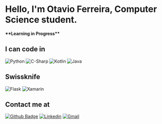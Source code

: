 # Hello, I'm Otavio Ferreira, Computer Science student.

**\*\*Learning in Progress\*\***

## I can code in
![Python](https://img.shields.io/badge/Python-14354C?style=for-the-badge&logo=python&logoColor=white)
![C-Sharp](https://img.shields.io/badge/C%23-239120?style=for-the-badge&logo=c-sharp&logoColor=white)
![Kotlin](https://img.shields.io/badge/Kotlin-0095D5?&style=for-the-badge&logo=kotlin&logoColor=white)
![Java](https://img.shields.io/badge/Java-ED8B00?style=for-the-badge&logo=java&logoColor=white)

## Swissknife
![Flask](https://img.shields.io/badge/Flask-000000?style=for-the-badge&logo=flask&logoColor=white)
![Xamarin](https://img.shields.io/badge/Xamarin-3498DB?style=for-the-badge&logo=xamarin&logoColor=white)

## Contact me at
[![Github Badge](https://img.shields.io/badge/GitHub-100000?style=for-the-badge&logo=github&logoColor=white)](https://github.com/otavio-f)
[![Linkedin](https://img.shields.io/badge/LinkedIn-0077B5?style=for-the-badge&logo=linkedin&logoColor=whit)](https://www.linkedin.com/in/otavio-ferreira-480aa3191)
[![Gmail](https://img.shields.io/badge/Gmail-D14836?style=for-the-badge&logo=gmail&logoColor=white)](mailto:otavioferreira671@gmail.com)

<!--
**otavio-f/otavio-f** is a ✨ _special_ ✨ repository because its `README.md` (this file) appears on your GitHub profile.

Here are some ideas to get you started:

- 🔭 I’m currently working on ...
- 🌱 I’m currently learning ...
- 👯 I’m looking to collaborate on ...
- 🤔 I’m looking for help with ...
- 💬 Ask me about ...
- 📫 How to reach me: ...
- 😄 Pronouns: ...
- ⚡ Fun fact: ...
-->
